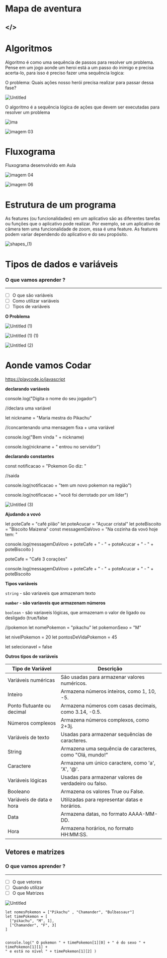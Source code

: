 # Mapa de aventura

## </>

# Algoritmos

Algoritmo é como uma sequência de passos para resolver um problema. Pense em um jogo aonde um heroi está a um passo do inimigo e precisa acerta-lo, para isso é preciso fazer uma sequência logica:

O problema: Quais ações nosso herói precisa realizar para passar dessa fase?

![Untitled](https://github.com/user-attachments/assets/8bc43254-3e36-4d5b-b27f-8c42fc890b9f)

O algoritmo é a sequência lógica de ações que devem ser executadas para resolver um problema

![ima](https://github.com/user-attachments/assets/64e0a846-e4ec-4812-b706-23d0db26a509)

![imagem 03](https://github.com/user-attachments/assets/23960ed6-b081-4c82-89c8-394a5f9a0ef7)


# Fluxograma

Fluxograma desenvolvido em Aula

![imagem 04](https://github.com/user-attachments/assets/e3d51ec2-9d8f-4420-a073-c0f37b8809be)

![imagem 06](https://github.com/user-attachments/assets/c7ccd5ee-4bf4-4382-b8bd-cb1278decf70)

# Estrutura de um programa

As features (ou funcionalidades) em um aplicativo são as diferentes tarefas ou funções que o aplicativo pode realizar. Por exemplo, se um aplicativo de câmera tem uma funcionalidade de zoom, essa é uma feature. As features podem variar dependendo do aplicativo e do seu propósito.

![shapes_(1)](https://github.com/user-attachments/assets/07af12db-fb8e-4be7-8f5f-5453309f74a2)

# Tipos de dados e variáveis

### O que vamos aprender ?

---

- [ ]  O que são variáveis
- [ ]  Como utilizar variáveis
- [ ]  Tipos de variáveis

**O Problema**

![Untitled (1)](https://github.com/user-attachments/assets/9f6fe071-7645-456d-a53a-9ca1005a1630)

![Untitled (1) (1)](https://github.com/user-attachments/assets/1949ae89-c47e-41f5-abd9-271041e96a33)

![Untitled (2)](https://github.com/user-attachments/assets/47c2b2c6-3408-42b3-a65a-c9872901609f)

# Aonde vamos Codar

https://playcode.io/javascript

**declarando variáveis**

console.log("Digita o nome do seu jogador")

//declara uma variável

let nickname = "Maria mestra do Pikachu"

//concantenando uma mensagem fixa + uma variável

console.log("Bem vinda " + nickname)

console.log(nickname + " entrou no servidor")

**declarando constantes**

const notificacao = "Pokemon Go diz: "

//saida

console.log(notificacao + "tem um novo pokemon na região")

console.log(notificacao + "você foi derrotado por um líder")

![Untitled (3)](https://github.com/user-attachments/assets/5b51b685-0f87-4e37-b995-78c9d1fbc955)

**Ajudando a vovó**

let poteCafe = "café pilão"
let poteAcucar = "Açucar cristal"
let poteBiscoito = "Biscoito Maizena"
const messagemDaVovo = "Na cozinha da vovó hoje tem: "

console.log(messagemDaVovo + 
poteCafe + " - " +
poteAcucar + " - " +
poteBiscoito
)

poteCafe = "Café 3 corações"

console.log(messagemDaVovo + 
poteCafe + " - " +
poteAcucar + " - " +
poteBiscoito

**Tipos variáveis**

`string` - são variaveis que armazenam texto

**`number` - são variaveis que armazenam números**

`boolean` - são variaveis lógicas, que armazenam o valor de ligado ou desligado (true/false

//pokemon
let nomePokemon = "pikachu"
let pokemonSexo = "M"

let nivelPokemon = 20
let pontosDeVidaPokemon = 45

let selecionavel = false

**Outros tipos de variáveis**

                                                 
| **Tipo de Variável** | **Descrição** |
| --- | --- |
| Variáveis numéricas | São usadas para armazenar valores numéricos. |
| Inteiro | Armazena números inteiros, como 1, 10, -5. |
| Ponto flutuante ou decimal | Armazena números com casas decimais, como 3.14, -0.5. |
| Números complexos | Armazena números complexos, como 2+3j. |
| Variáveis de texto | Usadas para armazenar sequências de caracteres. |
| String | Armazena uma sequência de caracteres, como "Olá, mundo!" |
| Caractere | Armazena um único caractere, como 'a', 'X', '@'. |
| Variáveis lógicas | Usadas para armazenar valores de verdadeiro ou falso. |
| Booleano | Armazena os valores True ou False. |
| Variáveis de data e hora | Utilizadas para representar datas e horários. |
| Data | Armazena datas, no formato AAAA-MM-DD. |
| Hora | Armazena horários, no formato HH:MM:SS. |

## Vetores e matrizes

### O que vamos aprender ?

---

- [ ]  O que vetores
- [ ]  Quando utilizar
- [ ]  O que Matrizes

![Untitled](https://github.com/user-attachments/assets/f91513c3-35ce-4178-8bba-a54757b5a4ab)


```plaintext
let nomesPokemon = ["Pikachu" , "Chamander", "Bulbassaur"]
let timePokemon = [
  ["pikachu", "M", 1],
  ["Chamander", "F", 3]
]


console.log(" O pokemon " + timePokemon[1][0] + " é do sexo " +  timePokemon[1][1] + 
" e está no nível " + timePokemon[1][2] )

```


